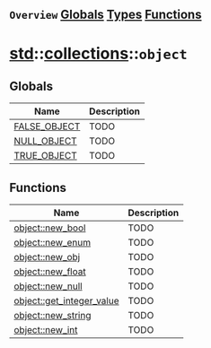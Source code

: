 ## `Overview` [Globals](./globals.md) [Types](./types.md) [Functions](./functions.md)
# [std](./../../std.md)::[collections](./../collections.md)::`object`
## Globals
|Name|Description|
|----|-----------|
|[FALSE_OBJECT](#todo)|TODO|
|[NULL_OBJECT](#todo)|TODO|
|[TRUE_OBJECT](#todo)|TODO|
## Functions
|Name|Description|
|----|-----------|
|[object::new_bool](#todo)|TODO|
|[object::new_enum](#todo)|TODO|
|[object::new_obj](#todo)|TODO|
|[object::new_float](#todo)|TODO|
|[object::new_null](#todo)|TODO|
|[object::get_integer_value](#todo)|TODO|
|[object::new_string](#todo)|TODO|
|[object::new_int](#todo)|TODO|
